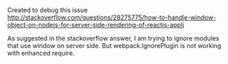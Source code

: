 Created to debug this issue
http://stackoverflow.com/questions/28275775/how-to-handle-window-object-on-nodejs-for-server-side-rendering-of-reactjs-appli

As suggested in the stackoverflow answer, I am trying to ignore modules that use window on server side. But webpack.IgnorePlugin is not working with enhanced require.

